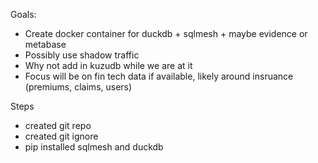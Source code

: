 Goals:
- Create docker container for duckdb + sqlmesh + maybe evidence or metabase
- Possibly use shadow traffic 
- Why not add in kuzudb while we are at it
- Focus will be on fin tech data if available, likely around insruance (premiums, claims, users)

Steps
- created git repo
- created git ignore
- pip installed sqlmesh and duckdb